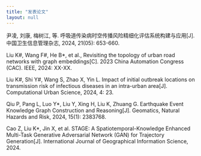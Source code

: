 ```yaml
---
title: "发表论文"
layout: null
---
```


尹凌, 刘康, 梅树江, 等. 呼吸道传染病时空传播风险精细化评估系统构建与应用[J]. 中国卫生信息管理杂志, 2024, 21(05): 653-660.

Liu K#, Wang F#, He B*, et al., Revisiting the topology of urban road networks with graph embeddings[C]. 2023 China Automation Congress (CAC). IEEE, 2024: XX-XX.

Liu K#, Shi Y#, Wang S, Zhao X, Yin L. Impact of initial outbreak locations on transmission risk of infectious diseases in an intra-urban area[J]. Computational Urban Science, 2024, 4: 23.

Qiu P, Pang L, Luo Y*, Liu Y, Xing H, Liu K, Zhuang G. Earthquake Event Knowledge Graph Construction and Reasoning[J]. Geomatics, Natural Hazards and Risk, 2024, 15(1): 2383768.

Cao Z, Liu K*, Jin X, et al. STAGE: A Spatiotemporal-Knowledge Enhanced Multi-Task Generative Adversarial Network (GAN) for Trajectory Generation[J]. International Journal of Geographical Information Science, 2024.
